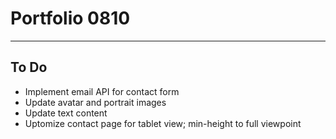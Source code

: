 <h1>Portfolio 0810</h1>
<hr />
<h2>To Do</h2>
<ul>
  <li>Implement email API for contact form</li>
  <li>Update avatar and portrait images</li>
  <li>Update text content</li>  
  <li>Uptomize contact page for tablet view; min-height to full viewpoint</li>
</ul>
